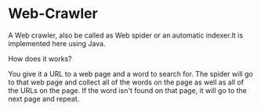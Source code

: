 # Web-Crawler
A Web crawler, also be called as Web spider or an automatic indexer.It is implemented here using Java.

How does it works?

You give it a URL to a web page and a word to search for. The spider will go to that web page and collect all of the words on the page as well as all of the URLs on the page. If the word isn't found on that page, it will go to the next page and repeat.
